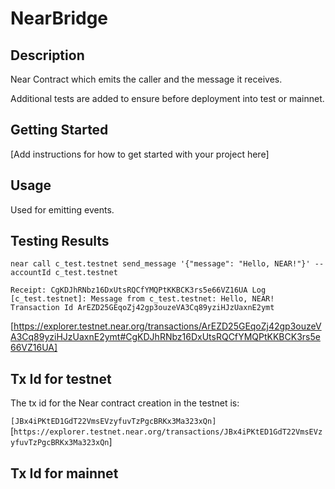 # NearBridge

## Description

Near Contract which emits the caller and the message it receives.

Additional tests are added to ensure before deployment into test or mainnet.

## Getting Started

[Add instructions for how to get started with your project here]

## Usage

Used for emitting events.

## Testing Results

`near call c_test.testnet send_message '{"message": "Hello, NEAR!"}' --accountId c_test.testnet`

``Receipt: CgKDJhRNbz16DxUtsRQCfYMQPtKKBCK3rs5e66VZ16UA
Log [c_test.testnet]: Message from c_test.testnet: Hello, NEAR!
Transaction Id ArEZD25GEqoZj42gp3ouzeVA3Cq89yziHJzUaxnE2ymt``

[https://explorer.testnet.near.org/transactions/ArEZD25GEqoZj42gp3ouzeVA3Cq89yziHJzUaxnE2ymt#CgKDJhRNbz16DxUtsRQCfYMQPtKKBCK3rs5e66VZ16UA]


## Tx Id for testnet

The tx id for the Near contract creation in the testnet is:

`[JBx4iPKtED1GdT22VmsEVzyfuvTzPgcBRKx3Ma323xQn]`
[`https://explorer.testnet.near.org/transactions/JBx4iPKtED1GdT22VmsEVzyfuvTzPgcBRKx3Ma323xQn`]

## Tx Id for mainnet



